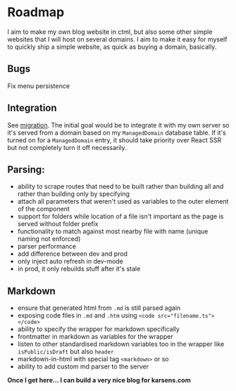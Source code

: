 # Roadmap

I aim to make my own blog website in ctml, but also some other simple websites that I will host on several domains. I aim to make it easy for myself to quickly ship a simple website, as quick as buying a domain, basically.

## Bugs

Fix menu persistence

## Integration

See [migration](migration.html). The initial goal would be to integrate it with my own server so it's served from a domain based on my `ManagedDomain` database table. If it's turned on for a `ManagedDomain` entry, it should take priority over React SSR but not completely turn it off necessarily.

## Parsing:

- ability to scrape routes that need to be built rather than building all and rather than building only by specifying
- attach all parameters that weren't used as variables to the outer element of the component
- support for folders while location of a file isn't important as the page is served without folder prefix
- functionality to match against most nearby file with name (unique naming not enforced)
- parser performance
- add difference between dev and prod
- only inject auto refresh in dev-mode
- in prod, it only rebuilds stuff after it's stale

## Markdown

- ensure that generated html from `.md` is still parsed again
- exposing code files in `.md` and `.htm` using `<code src="filename.ts"></code>`
- ability to specify the wrapper for markdown specifically
- frontmatter in markdown as variables for the wrapper
- listen to other standardised markdown variables too in the wrapper like `isPublic/isDraft` but also `header`
- markdown-in-html with special tag `<markdown>` or so
- ability to add custom md parser to the server

**Once I get here... I can build a very nice blog for karsens.com**

